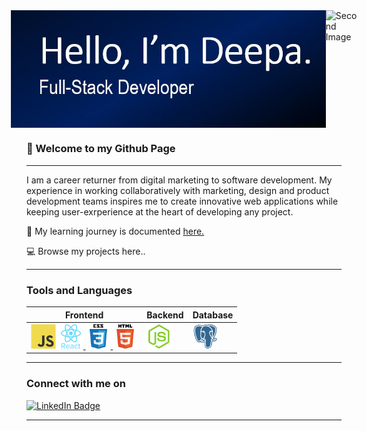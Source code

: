 <!-- ![](./heading.JPG) -->
<div style="display: flex; justify-content: center;margin-bottom: 20px;">
  <img src="./heading.JPG" width="550">
  <img src="https://media.giphy.com/media/L1R1tvI9svkIWwpVYr/giphy.gif" alt="Second Image" width="250">
</div>

### 👩 Welcome to my Github Page

---

I am a career returner from digital marketing to software development. My experience in working collaboratively with marketing, design and product development teams inspires me to create innovative web applications while keeping user-exrperience at the heart of developing any project.

🌱 My learning journey is documented <a href="https://deepsdali.github.io/Deepa-Portfolio/" target="_blank"> here. </a>

💻 Browse my projects here..

---

### Tools and Languages

| Frontend                                                                                                                                                                                                                                                                                                                                                                                                                                                                                                                                                                                                                                                                                                                                                                                                                                   | Backend                                                                                                                                          | Database                                                                                                                                                |
| ------------------------------------------------------------------------------------------------------------------------------------------------------------------------------------------------------------------------------------------------------------------------------------------------------------------------------------------------------------------------------------------------------------------------------------------------------------------------------------------------------------------------------------------------------------------------------------------------------------------------------------------------------------------------------------------------------------------------------------------------------------------------------------------------------------------------------------------ | ------------------------------------------------------------------------------------------------------------------------------------------------ | ------------------------------------------------------------------------------------------------------------------------------------------------------- |
| <img src="https://raw.githubusercontent.com/devicons/devicon/master/icons/javascript/javascript-original.svg" alt="javascript" width="40" height="40"/> <a href="https://reactjs.org/" target="_blank" rel="noreferrer"> <img src="https://raw.githubusercontent.com/devicons/devicon/master/icons/react/react-original-wordmark.svg" alt="react" width="40" height="40"/> </a> <a href="https://www.w3schools.com/css/" target="_blank" rel="noreferrer"> <img src="https://raw.githubusercontent.com/devicons/devicon/master/icons/css3/css3-original-wordmark.svg" alt="css3" width="40" height="40"/> </a> <a href="https://www.w3.org/html/" target="_blank" rel="noreferrer"> <img src="https://raw.githubusercontent.com/devicons/devicon/master/icons/html5/html5-original-wordmark.svg" alt="html5" width="40" height="40"/> </a> | <a><img src="https://raw.githubusercontent.com/devicons/devicon/master/icons/nodejs/nodejs-plain.svg" alt="nodejs" width="40" height="40"/> </a> | <a><img src="https://raw.githubusercontent.com/devicons/devicon/master/icons/postgresql/postgresql-plain.svg" alt="postgresql" width="40" height="40"/> |

---

### Connect with me on

  <a href="https://www.linkedin.com/in/deepashri-dali/">
    <img src="https://img.shields.io/badge/LinkedIn-blue?style=for-the-badge&logo=linkedin&logoColor=white" alt="LinkedIn Badge"/>
  </a>

---

<!--
**DeepsDali/DeepsDali** is a ✨ _special_ ✨ repository because its `README.md` (this file) appears on your GitHub profile.

Here are some ideas to get you started:

- 🔭 I’m currently working on ...
- 🌱 I’m currently learning ...
- 👯 I’m looking to collaborate on ...
- 🤔 I’m looking for help with ...
- 💬 Ask me about ...
- 📫 How to reach me: ...
- 😄 Pronouns: ...
- ⚡ Fun fact: ...
  -->
